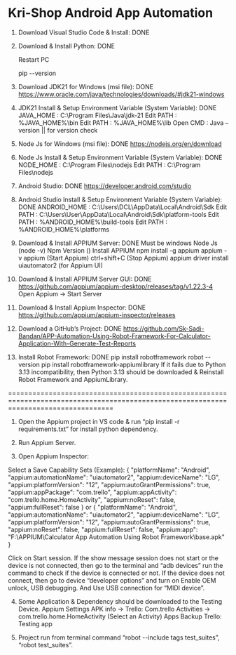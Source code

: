 # Kri-Shop Android App Automation

1. Download Visual Studio Code & Install: DONE

2. Download & Install Python: DONE

   Restart PC

   pip --version

4. Download JDK21 for Windows (msi file): DONE
    https://www.oracle.com/java/technologies/downloads/#jdk21-windows

5. JDK21 Install & Setup Environment Variable (System Variable): DONE
    JAVA_HOME	:   C:\Program Files\Java\jdk-21
    Edit PATH	:   %JAVA_HOME%\bin
    Edit PATH	:   %JAVA_HOME%\lib
    Open CMD	:   Java –version || for version check

6. Node Js for Windows (msi file): DONE
    https://nodejs.org/en/download

7. Node Js Install & Setup Environment Variable (System Variable): DONE
    NODE_HOME	:   C:\Program Files\nodejs
    Edit PATH	:   C:\Program Files\nodejs

8. Android Studio: DONE
    https://developer.android.com/studio

9. Android Studio Install & Setup Environment Variable (System Variable): DONE
    ANDROID_HOME	:   C:\Users\DCL\AppData\Local\Android\Sdk
    Edit PATH	:   C:\Users\User\AppData\Local\Android\Sdk\platform-tools
    Edit PATH	:   %ANDROID_HOME%\build-tools
    Edit PATH	:   %ANDROID_HOME%\platforms

10. Download & Install APPIUM Server: DONE
    Must be windows
    Node Js (node -v)
    Npm Version ()
    Install APPIUM
    npm install -g appium
    appium -v
    appium (Start Appium)
    ctrl+shift+C (Stop Appium)
    appium driver install uiautomator2 (for Appium UI)

11. Download & Install APPIUM Server GUI: DONE
    https://github.com/appium/appium-desktop/releases/tag/v1.22.3-4
    Open Appium -> Start Server

12. Download & Install Appium Inspector: DONE
    https://github.com/appium/appium-inspector/releases

13. Download a GitHub’s Project: DONE 
    https://github.com/Sk-Sadi-Bandan/APP-Automation-Using-Robot-Framework-For-Calculator-Application-With-Generate-Test-Reports

14. Install Robot Framework: DONE
    pip install robotframework
    robot --version
    pip install robotframework-appiumlibrary
    If it fails due to Python 3.13 incompatibility, then Python 3.13 should be downloaded & Reinstall Robot Framework and AppiumLibrary.

======================================================================================================================================

1. Open the Appium project in VS code & run “pip install -r requirements.txt” for install python dependency.

2. Run Appium Server.

3. Open Appium Inspector:

Select a Save Capability Sets (Example):
	{
 	 "platformName": "Android",
   "appium:automationName": "uiautomator2",
   "appium:deviceName": "LG",
 	 "appium:platformVersion": "12",
   "appium:autoGrantPermissions": true,
   "appium:appPackage": "com.trello",
	 "appium:appActivity": "com.trello.home.HomeActivity",
   "appium:noReset": false,
 	 "appium:fullReset": false
	}
or
	{
 	 "platformName": "Android",
 	 "appium:automationName": "uiautomator2",
 	 "appium:deviceName": "LG",
 	 "appium:platformVersion": "12",
 	 "appium:autoGrantPermissions": true,
 	 "appium:noReset": false,
 	 "appium:fullReset": false,
 	 "appium:app": "F:\\APPIUM\\Calculator App Automation Using Robot Framework\\base.apk"
	}

  Click on Start session.
  If the show message session does not start or the device is not connected, then go to the terminal and “adb devices” run the command to check if the device is connected or not.
  If the device does not connect, then go to device “developer options” and turn on Enable OEM unlock, USB debugging. And Use USB connection for “MIDI device”.

4. Some Application & Dependency should be downloaded to the Testing Device.
  	Appium Settings
  	APK info -> Trello:
  		Com.trello
  		Activities -> com.trello.home.HomeActivity (Select an Activity)
  	Apps Backup
  	Trello: Testing app

5. Project run from terminal command “robot --include tags test_suites”, “robot test_suites”.



